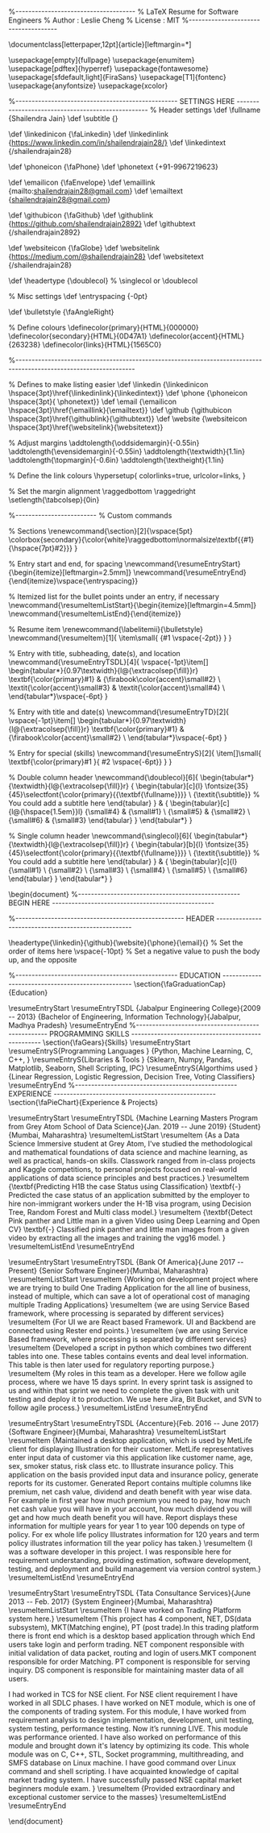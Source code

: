 %-------------------------------------
% LaTeX Resume for Software Engineers
% Author : Leslie Cheng
% License : MIT
%-------------------------------------

\documentclass[letterpaper,12pt]{article}[leftmargin=*]

\usepackage[empty]{fullpage}
\usepackage{enumitem}
\usepackage[pdftex]{hyperref}
\usepackage{fontawesome}
\usepackage[sfdefault,light]{FiraSans}
\usepackage[T1]{fontenc}
\usepackage{anyfontsize}
\usepackage{xcolor}

%-------------------------------------------------- SETTINGS HERE --------------------------------------------------
% Header settings
\def \fullname {Shailendra Jain}
\def \subtitle {}

\def \linkedinicon {\faLinkedin}
\def \linkedinlink {https://www.linkedin.com/in/shailendrajain28/}
\def \linkedintext {/shailendrajain28}

\def \phoneicon {\faPhone}
\def \phonetext {+91-9967219623}

\def \emailicon {\faEnvelope}
\def \emaillink {mailto:shailendrajain28@gmail.com}
\def \emailtext {shailendrajain28@gmail.com}

\def \githubicon {\faGithub}
\def \githublink {https://github.com/shailendrajain2892}
\def \githubtext {/shailendrajain2892}

\def \websiteicon {\faGlobe}
\def \websitelink {https://medium.com/@shailendrajain28}
\def \websitetext {/shailendrajain28}

\def \headertype {\doublecol} % \singlecol or \doublecol

% Misc settings
\def \entryspacing {-0pt}

\def \bulletstyle {\faAngleRight}

% Define colours
\definecolor{primary}{HTML}{000000}
\definecolor{secondary}{HTML}{0D47A1}
\definecolor{accent}{HTML}{263238}
\definecolor{links}{HTML}{1565C0}

%------------------------------------------------------------------------------------------------------------------- 

% Defines to make listing easier
\def \linkedin {\linkedinicon \hspace{3pt}\href{\linkedinlink}{\linkedintext}}
\def \phone {\phoneicon \hspace{3pt}{ \phonetext}}
\def \email {\emailicon \hspace{3pt}\href{\emaillink}{\emailtext}}
\def \github {\githubicon \hspace{3pt}\href{\githublink}{\githubtext}}
\def \website {\websiteicon \hspace{3pt}\href{\websitelink}{\websitetext}}

% Adjust margins
\addtolength{\oddsidemargin}{-0.55in}
\addtolength{\evensidemargin}{-0.55in}
\addtolength{\textwidth}{1.1in}
\addtolength{\topmargin}{-0.6in}
\addtolength{\textheight}{1.1in}

% Define the link colours
\hypersetup{
    colorlinks=true,
    urlcolor=links,
}

% Set the margin alignment 
\raggedbottom
\raggedright
\setlength{\tabcolsep}{0in}

%-------------------------
% Custom commands

% Sections
\renewcommand{\section}[2]{\vspace{5pt}
  \colorbox{secondary}{\color{white}\raggedbottom\normalsize\textbf{{#1}{\hspace{7pt}#2}}}
}

% Entry start and end, for spacing
\newcommand{\resumeEntryStart}{\begin{itemize}[leftmargin=2.5mm]}
\newcommand{\resumeEntryEnd}{\end{itemize}\vspace{\entryspacing}}

% Itemized list for the bullet points under an entry, if necessary
\newcommand{\resumeItemListStart}{\begin{itemize}[leftmargin=4.5mm]}
\newcommand{\resumeItemListEnd}{\end{itemize}}

% Resume item
\renewcommand{\labelitemii}{\bulletstyle}
\newcommand{\resumeItem}[1]{
  \item\small{
    {#1 \vspace{-2pt}}
  }
}

% Entry with title, subheading, date(s), and location
\newcommand{\resumeEntryTSDL}[4]{
  \vspace{-1pt}\item[]
    \begin{tabular*}{0.97\textwidth}{l@{\extracolsep{\fill}}r}
      \textbf{\color{primary}#1} & {\firabook\color{accent}\small#2} \\
      \textit{\color{accent}\small#3} & \textit{\color{accent}\small#4} \\
    \end{tabular*}\vspace{-6pt}
}

% Entry with title and date(s)
\newcommand{\resumeEntryTD}[2]{
  \vspace{-1pt}\item[]
    \begin{tabular*}{0.97\textwidth}{l@{\extracolsep{\fill}}r}
      \textbf{\color{primary}#1} & {\firabook\color{accent}\small#2} \\
    \end{tabular*}\vspace{-6pt}
}

% Entry for special (skills)
\newcommand{\resumeEntryS}[2]{
  \item[]\small{
    \textbf{\color{primary}#1 }{ #2 \vspace{-6pt}}
  }
}

% Double column header
\newcommand{\doublecol}[6]{
  \begin{tabular*}{\textwidth}{l@{\extracolsep{\fill}}r}
    {
      \begin{tabular}[c]{l}
        \fontsize{35}{45}\selectfont{\color{primary}{{\textbf{\fullname}}}} \\
        {\textit{\subtitle}} % You could add a subtitle here
      \end{tabular}
    } & {
      \begin{tabular}[c]{l@{\hspace{1.5em}}l}
        {\small#4} & {\small#1} \\
        {\small#5} & {\small#2} \\
        {\small#6} & {\small#3}
      \end{tabular}
    }
  \end{tabular*}
}

% Single column header
\newcommand{\singlecol}[6]{
  \begin{tabular*}{\textwidth}{l@{\extracolsep{\fill}}r}
    {
      \begin{tabular}[b]{l}
        \fontsize{35}{45}\selectfont{\color{primary}{{\textbf{\fullname}}}} \\
        {\textit{\subtitle}} % You could add a subtitle here
      \end{tabular}
    } & {
      \begin{tabular}[c]{l}
        {\small#1} \\
        {\small#2} \\
        {\small#3} \\
        {\small#4} \\
        {\small#5} \\
        {\small#6}
      \end{tabular}
    }
  \end{tabular*}
}

\begin{document}
%-------------------------------------------------- BEGIN HERE --------------------------------------------------

%---------------------------------------------------- HEADER ----------------------------------------------------

\headertype{\linkedin}{\github}{\website}{\phone}{\email}{} % Set the order of items here
\vspace{-10pt} % Set a negative value to push the body up, and the opposite

%-------------------------------------------------- EDUCATION --------------------------------------------------
\section{\faGraduationCap}{Education}

  \resumeEntryStart
    \resumeEntryTSDL
      {Jabalpur Engineering College}{2009 -- 2013}
      {Bachelor of Engineering, Information Technology}{Jabalpur, Madhya Pradesh}
  \resumeEntryEnd
%-------------------------------------------------- PROGRAMMING SKILLS --------------------------------------------------
\section{\faGears}{Skills}
 \resumeEntryStart
  \resumeEntryS{Programming Languages } {Python, Machine Learning, C, C++, }
  \resumeEntryS{Libraries \& Tools } {Sklearn, Numpy, Pandas, Matplotlib, Seaborn, Shell Scripting, IPC}
  \resumeEntryS{Algorthims used } {Linear Regression, Logistic Regression, Decision Tree, Voting Classifiers}
 \resumeEntryEnd
%-------------------------------------------------- EXPERIENCE --------------------------------------------------
\section{\faPieChart}{Experience \& Projects}

  \resumeEntryStart
    \resumeEntryTSDL
      {Machine Learning Masters Program from Grey Atom School of Data Science}{Jan. 2019 -- June 2019}
      {Student}{Mumbai, Maharashtra}
    \resumeItemListStart
      \resumeItem {As a Data Science Immersive student at Grey Atom, I've studied the methodological and mathematical foundations of data science and machine learning, as well as practical, hands-on skills. Classwork ranged from in-class projects and Kaggle competitions, to personal projects focused on real-world applications of data science principles and best practices.}
      \resumeItem {\textbf{Predicting H1B the case Status using Classification} \textbf{-} Predicted the case status of an application submitted by the employer to hire non-immigrant workers under the H-1B visa program, using Decision Tree, Random Forest and Multi class model.}
      \resumeItem {\textbf{Detect Pink panther and Little man in a given Video using Deep Learning and Open CV} \textbf{-} Classified pink panther and little man images from a given video by extracting all the images and training the vgg16 model. }      
    \resumeItemListEnd
  \resumeEntryEnd
  
  \resumeEntryStart
    \resumeEntryTSDL
      {Bank Of America}{June 2017 -- Present}
      {Senior Software Engineer}{Mumbai, Maharashtra}
    \resumeItemListStart
      \resumeItem {Working on development project where we are trying to build One Trading Application for the all line of business, instead of multiple, which can save a lot of operational cost of managing multiple Trading Applications}
      \resumeItem {we are using Service Based framework, where processing is separated by different services}
      \resumeItem {For UI we are React based Framework. UI and Backbend are connected using Rester end points.}
      \resumeItem {we are using Service Based framework, where processing is separated by different services}
      \resumeItem {Developed a script in python which combines two different tables into one. These tables contains events and deal level information. This table is then later used for regulatory reporting purpose.}     
      \resumeItem {My roles in this team as a developer. Here we follow agile process, where we have 15 days sprint. In every sprint task is assigned to us and within that sprint we need to complete the given task with unit testing and deploy it to production. We use here Jira, Bit Bucket, and SVN to follow agile process.}
    \resumeItemListEnd
  \resumeEntryEnd

  \resumeEntryStart
    \resumeEntryTSDL
      {Accenture}{Feb. 2016 -- June 2017}
      {Software Engineer}{Mumbai, Maharashtra}
    \resumeItemListStart
      \resumeItem {Maintained a desktop application, which is used by MetLife client for displaying Illustration for their customer. MetLife representatives enter input data of customer via this application like customer name, age, sex, smoker status, risk class etc. to Illustrate insurance policy. This application on the basis provided input data and insurance policy, generate reports for its customer. Generated Report contains multiple columns like premium, net cash value, dividend and death benefit with year wise data. For example in first year how much premium you need to pay, how much net cash value you will have in your account, how much dividend you will get and how much death benefit you will have. Report displays these information for multiple years for year 1 to year 100 depends on type of policy. For ex whole life policy Illustrates information for 120 years and term policy illustrates information till the year policy has taken.}
      \resumeItem {I was a software developer in this project. I was responsible here for requirement understanding, providing estimation, software development, testing, and deployment and build management via version control system.}
    \resumeItemListEnd
  \resumeEntryEnd

  \resumeEntryStart
    \resumeEntryTSDL
      {Tata Consultance Services}{June 2013 -- Feb. 2017}
      {System Engineer}{Mumbai, Maharashtra}
    \resumeItemListStart
        \resumeItem {I have worked on Trading Platform system here.}
        \resumeItem {This project has 4 component, NET, DS(data subsystem), MKT(Matching engine), PT (post trade).In this trading platform there is front end which is a desktop based application through which End users take login and perform trading. NET component responsible with initial validation of data packet, routing and login of users.MKT component responsible for order Matching. PT component is responsible for serving inquiry. DS component is responsible for maintaining master data of all users.

I had worked in TCS for NSE client.
For NSE client requirement I have worked in all SDLC phases. I have worked on NET module, which is one of the components of trading system. For this module, I have worked from requirement analysis to design implementation, development, unit testing, system testing, performance testing. Now it’s running LIVE. This module was performance oriented. I have also worked on performance of this module and brought down it's latency by optimizing its code.
This whole module was on C, C++, STL, Socket programming, multithreading, and SMFS database on Linux machine. I have good command over Linux command and shell scripting. I have acquainted knowledge of capital market trading system. I have successfully passed NSE capital market beginners module exam.
}
        \resumeItem {Provided extraordinary and exceptional customer service to the masses}
    \resumeItemListEnd
  \resumeEntryEnd

\end{document}

